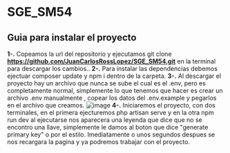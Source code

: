 # SGE_SM54
## Guia para instalar el proyecto
**1-.** Copeamos la url del repositorio y ejecutamos git clone **https://github.com/JuanCarlosRossLopez/SGE_SM54.git** en la terminal para descargar los cambios..
**2-.** Para instalar las dependencias debemos ejectuar composer update y npm i dentro de la carpeta.
**3-.** Al descargar el proyecto hay un archivo que nunca se sube el cual es el .env, pero es completamente normal, simplemente lo que tenemos que hacer es crear un archivo .env manualmente , copear los datos del .env.example y pegarlos en el archivo que creamos.
![image](https://github.com/JuanCarlosRossLopez/SGE_SM54/assets/133787323/b46bbbed-cbb2-41ec-a5b3-c3aae350853d)
**4-.** Iniciaremos el proyecto, con dos terminales, en el primera ejecturemos php artisan serve y en la otra npm run dev al ejecutarse nos aparecera una leyenda que dice que no se encontro una llave, simplemente le damos al boton que dice "generate primary key" o por el estilo. Imediatamente o unos segundos despues se nos recargara la pagina y ya podremos trabajar con el proyecto.


